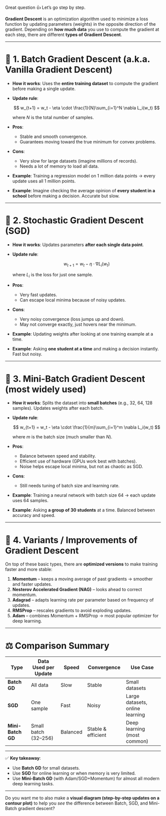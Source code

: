 Great question 👍 Let’s go step by step.

**Gradient Descent** is an optimization algorithm used to minimize a loss function by updating parameters (weights) in the opposite direction of the gradient. Depending on **how much data** you use to compute the gradient at each step, there are different **types of Gradient Descent**.

---

# 🔹 1. Batch Gradient Descent (a.k.a. Vanilla Gradient Descent)

* **How it works**: Uses the **entire training dataset** to compute the gradient before making a single update.
* **Update rule**:

  $$
  w_{t+1} = w_t - \eta \cdot \frac{1}{N}\sum_{i=1}^N \nabla L_i(w_t)
  $$

  where $N$ is the total number of samples.
* **Pros**:

  * Stable and smooth convergence.
  * Guarantees moving toward the true minimum for convex problems.
* **Cons**:

  * Very slow for large datasets (imagine millions of records).
  * Needs a lot of memory to load all data.
* **Example**: Training a regression model on 1 million data points → every update uses all 1 million points.
* **Example**: Imagine checking the average opinion of **every student in a school** before making a decision. Accurate but slow.

---

# 🔹 2. Stochastic Gradient Descent (SGD)

* **How it works**: Updates parameters **after each single data point**.
* **Update rule**:

  $$
  w_{t+1} = w_t - \eta \cdot \nabla L_i(w_t)
  $$

  where $L_i$ is the loss for just one sample.
* **Pros**:

  * Very fast updates.
  * Can escape local minima because of noisy updates.
* **Cons**:

  * Very noisy convergence (loss jumps up and down).
  * May not converge exactly, just hovers near the minimum.
* **Example**: Updating weights after looking at one training example at a time.
* **Example**:  Asking **one student at a time** and making a decision instantly. Fast but noisy.
---

# 🔹 3. Mini-Batch Gradient Descent (most widely used)

* **How it works**: Splits the dataset into **small batches** (e.g., 32, 64, 128 samples). Updates weights after each batch.
* **Update rule**:

  $$
  w_{t+1} = w_t - \eta \cdot \frac{1}{m}\sum_{i=1}^m \nabla L_i(w_t)
  $$

  where $m$ is the batch size (much smaller than $N$).
* **Pros**:

  * Balance between speed and stability.
  * Efficient use of hardware (GPUs work best with batches).
  * Noise helps escape local minima, but not as chaotic as SGD.
* **Cons**:

  * Still needs tuning of batch size and learning rate.
* **Example**: Training a neural network with batch size 64 → each update uses 64 samples.
* **Example**: Asking **a group of 30 students** at a time. Balanced between accuracy and speed.

---

# 🔹 4. Variants / Improvements of Gradient Descent

On top of these basic types, there are **optimized versions** to make training faster and more stable:

1. **Momentum** – keeps a moving average of past gradients → smoother and faster updates.
2. **Nesterov Accelerated Gradient (NAG)** – looks ahead to correct momentum.
3. **Adagrad** – adapts learning rate per parameter based on frequency of updates.
4. **RMSProp** – rescales gradients to avoid exploding updates.
5. **Adam** – combines Momentum + RMSProp → most popular optimizer for deep learning.

---

# ⚖️ Comparison Summary

| Type              | Data Used per Update | Speed    | Convergence        | Use Case                        |
| ----------------- | -------------------- | -------- | ------------------ | ------------------------------- |
| **Batch GD**      | All data             | Slow     | Stable             | Small datasets                  |
| **SGD**           | One sample           | Fast     | Noisy              | Large datasets, online learning |
| **Mini-Batch GD** | Small batch (32–256) | Balanced | Stable & efficient | Deep learning (most common)     |

---

✅ **Key takeaway**:

* Use **Batch GD** for small datasets.
* Use **SGD** for online learning or when memory is very limited.
* Use **Mini-Batch GD** (with Adam/SGD+Momentum) for almost all modern deep learning tasks.

---

Do you want me to also make a **visual diagram (step-by-step updates on a contour plot)** to help you *see* the difference between Batch, SGD, and Mini-Batch gradient descent?
